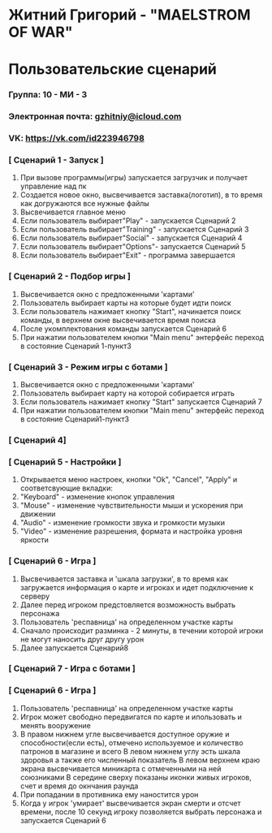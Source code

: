 # Житний Григорий - "MAELSTROM OF WAR"
# Пользовательские сценарий

### Группа: 10 - МИ - 3
### Электронная почта: gzhitniy@icloud.com
### VK: https://vk.com/id223946798

### [ Сценарий 1 - Запуск ]
1. При вызове программы(игры) запускается загрузчик и получает управление над пк
2. Создается новое окно, высвечивается заставка(логотип), в то время как догружаются все нужные файлы 
3. Высвечивается главное меню
4. Если пользователь выбирает"Play" - запускается Сценарий 2
5. Если пользователь выбирает"Training" - запускается Сценарий 3
6. Если пользователь выбирает"Social" - запускается Сценарий 4 
7. Если пользователь выбирает"Options"- запускается Сценарий 5
8. Если пользователь выбирает"Exit" - программа завершается

### [ Сценарий 2 - Подбор игры ]
1. Высвечивается окно с предложенными 'картами'
2. Пользователь выбирает карты на которые будет идти поиск 
3. Если пользователь нажимает кнопку "Start", начинается поиск команды, в верхнем окне высвечивается время поиска
4. После укомплектования команды запускается Сценарий 6
5. При нажатии пользователем кнопки "Main menu" энтерфейс переход в состояние Сценарий 1-пункт3

### [ Сценарий 3 - Режим игры с ботами ]
1. Высвечивается окно с предложенными 'картами'
2. Пользователь выбирает карту на которой собирается играть
3. Если пользователь нажимает кнопку "Start" запускается Сценарий 7
4. При нажатии пользователем кнопки "Main menu" энтерфейс переход в состояние Сценарий1-пункт3


### [ Сценарий 4]

### [ Сценарий 5 - Настройки ]
1. Открывается меню настроек, кнопки "Ok", "Cancel", "Apply" и  соответсвующие вкладки:
2. "Keyboard" -  изменение кнопок управления
3. "Mouse" - изменение чувствительности мыши и ускорения при движении
4. "Audio" - изменение громкости звука и громкости музыки
5. "Video" - изменение разрешения, формата и настройка уровня яркости

### [ Сценарий 6 - Игра ]
1. Высвечивается заставка и 'шкала загрузки', в то время как загружается информация о карте и игроках и идет подключение к серверу
2. Далее перед игроком предстовляется возможность выбрать персонажа
3. Пользователь 'респавница' на определенном участке карты
4. Сначало происходит разминка - 2 минуты, в течении которой игроки не могут наносить друг другу урон
5. Далее запускается Сценарий8


### [ Сценарий 7 - Игра с ботами ]

### [ Сценарий 6 - Игра ]
1. Пользователь 'респавница' на определенном участке карты
2. Игрок может свободно передвигатся по карте и ипользовать и менять  вооружение 
3. В правом нижнем угле высвечивается доступное оружие и способности(если есть), отмечено используемое и количество патронов в         магазине и всего
   В левом нижнем углу эсть шкала здоровья а также его численный показатель
   В левом верхнем краю экрана высвечивается миникарта с отмеченными на ней союзниками
   В середине сверху показаны иконки живых игроков, счет и время до окнчания раунда
4. При попадании в противника ему наностится урон
5. Когда у игрок 'умирает' высвечивается экран смерти и отсчет времени, после 10 секунд игроку позволяется выбрать персонажа и запускается Сценарий 6








